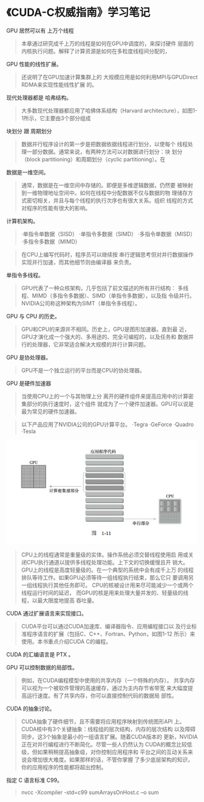 # 《CUDA-C权威指南》学习笔记

GPU 居然可以有 上万个线程

> 本章通过研究成千上万的线程是如何在GPU中调度的，来探讨硬件 层面的内核执行问题。解释了计算资源是如何在多粒度线程间分配的，



GPU 性能的线性扩展。

> 还说明了在GPU加速计算集群上的 大规模应用是如何利用MPI与GPUDirect RDMA来实现性能线性扩展 的。



现代处理器都是 哈弗结构。

> 大多数现代处理器都应用了哈佛体系结构（Harvard architecture），如图1-1所示，它主要由3个部分组成



块划分 跟 周期划分

> 数据并行程序设计的第一步是把数据依据线程进行划分，以使每个 线程处理一部分数据。通常来说，有两种方法可以对数据进行划分：块 划分（block partitioning）和周期划分（cyclic partitioning）。在



数据是一维空间。

> 通常，数据是在一维空间中存储的。即便是多维逻辑数据，仍然要 被映射到一维物理地址空间中。如何在线程中分配数据不仅与数据的物 理储存方式密切相关，并且与每个线程的执行次序也有很大关系。组织 线程的方式对程序的性能有很大的影响。



计算机架构。

> ·单指令单数据（SISD） ·单指令多数据（SIMD） ·多指令单数据（MISD） ·多指令多数据（MIMD）



> 在CPU上编写代码时，程序员可以继续按 串行逻辑思考但对并行数据操作实现并行加速，而其他细节则由编译器 来负责。



单指令多线程。

> GPU代表了一种众核架构，几乎包括了前文描述的所有并行结构： 多线程、MIMD（多指令多数据）、SIMD（单指令多数据），以及指 令级并行。NVIDIA公司称这种架构为SIMT（单指令多线程）。



GPU 与 CPU 的历史。

> GPU和CPU的来源并不相同。历史上，GPU是图形加速器。直到最 近，GPU才演化成一个强大的、多用途的、完全可编程的，以及任务和 数据并行的处理器，它非常适合解决大规模的并行计算问题。



GPU 是协处理器。

> GPU不是一个独立运行的平台而是CPU的协处理器。



GPU 是硬件加速器

> 当使用CPU上的一个与其物理上分 离开的硬件组件来提高应用中的计算密集部分的执行速度时，这个组件 就成为了一个硬件加速器。GPU可以说是最为常见的硬件加速器。



> 以下产品应用了NVIDIA公司的GPU计算平台。 ·Tegra ·GeForce ·Quadro ·Tesla



![cuda-c-1-1](cuda-c-1-1.png)



> CPU上的线程通常是重量级的实体。操作系统必须交替线程使用启 用或关闭CPU执行通道以提供多线程处理功能。上下文的切换缓慢且开 销大。 GPU上的线程是高度轻量级的。在一个典型的系统中会有成千上万 的线程排队等待工作。如果GPU必须等待一组线程执行结束，那么它只 要调用另一组线程执行其他任务即可。 CPU的核被设计用来尽可能减少一个或两个线程运行时间的延迟， 而GPU的核是用来处理大量并发的、轻量级的线程，以最大限度地提高 吞吐量。



CUDA 通过扩展语言来实现接口。

> CUDA平台可以通过CUDA加速库、编译器指令、应用编程接口以 及行业标准程序语言的扩展（包括C、C++、Fortran、Python，如图1-12 所示）来使用。本书重点介绍CUDA C的编程。



CUDA 的汇编语言是 PTX 。



GPU 可以控制数据的局部性。

> 例如，在CUDA编程模型中使用的共享内存（一个特殊的内存）。 共享内存可以视为一个被软件管理的高速缓存，通过为主内存节省带宽 来大幅度提高运行速度。有了共享内存，你可以直接控制代码的数据局 部性。



CUDA 的抽象讨论。

> CUDA抽象了硬件细节，且不需要将应用程序映射到传统图形API 上。CUDA核中有3个关键抽象：线程组的层次结构，内存的层次结构 以及障碍同步。这3个抽象是最小的一组语言扩展。随着CUDA版本的 更新，NVIDIA正在对并行编程进行不断简化。尽管一些人仍然认为 CUDA的概念比较低级，但如果稍稍提高抽象级，对你控制应用程序和 平台之间的互动关系来说会增加很大难度。如果那样的话，不管你掌握 了多少底层架构的知识，你的应用程序的性能都将超出控制。



指定 C 语言标准 C99。

> nvcc -Xcompiler -std=c99 sumArraysOnHost.c –o sum









